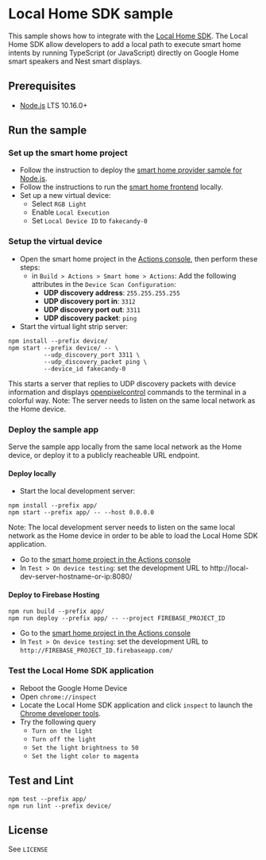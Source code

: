 # Local Home SDK sample

This sample shows how to integrate with the [Local Home SDK](https://developers.google.com/actions/smarthome/concepts/local). The Local Home SDK allow developers to add a local path to execute smart home intents by running TypeScript (or JavaScript) directly on Google Home smart speakers and Nest smart displays.

## Prerequisites

- [Node.js](https://nodejs.org/) LTS 10.16.0+

## Run the sample

### Set up the smart home project

- Follow the instruction to deploy the [smart home provider sample for Node.js](https://github.com/actions-on-google/smart-home-nodejs).
- Follow the instructions to run the [smart home frontend](https://github.com/actions-on-google/smart-home-nodejs#setup-sample-service) locally.
- Set up a new virtual device:
  - Select `RGB Light`
  - Enable `Local Execution`
  - Set `Local Device ID` to `fakecandy-0`

### Setup the virtual device

- Open the smart home project in the [Actions console](https://console.actions.google.com/), then perform these steps:
   - in `Build > Actions > Smart home > Actions`: Add the following attributes in the `Device Scan Configuration`:
     - **UDP discovery address**: `255.255.255.255`
     - **UDP discovery port in**: `3312`
     - **UDP discovery port out**: `3311`
     - **UDP discovery packet**: `ping`
- Start the virtual light strip server:
```
npm install --prefix device/
npm start --prefix device/ -- \
          --udp_discovery_port 3311 \
          --udp_discovery_packet ping \
          --device_id fakecandy-0
```
This starts a server that replies to UDP discovery packets with device information and displays [openpixelcontrol](http://openpixelcontrol.org/) commands to the terminal in a colorful way.
Note: The server needs to listen on the same local network as the Home device.

### Deploy the sample app

Serve the sample app locally from the same local network as the Home device,
or deploy it to a publicly reacheable URL endpoint.

#### Deploy locally

- Start the local development server:
```
npm install --prefix app/
npm start --prefix app/ -- --host 0.0.0.0
```
Note: The local development server needs to listen on the same local network as the Home device in order to be able to load the Local Home SDK application.
- Go to the [smart home project in the Actions console](https://console.actions.google.com/)
- In `Test > On device testing`: set the development URL to http://local-dev-server-hostname-or-ip:8080/

#### Deploy to Firebase Hosting
```
npm run build --prefix app/
npm run deploy --prefix app/ -- --project FIREBASE_PROJECT_ID
```
- Go to the [smart home project in the Actions console](https://console.actions.google.com/)
- In `Test > On device testing`: set the development URL to `http://FIREBASE_PROJECT_ID.firebaseapp.com/`

### Test the Local Home SDK application

- Reboot the Google Home Device
- Open `chrome://inspect`
- Locate the Local Home SDK application and click `inspect` to launch the [Chrome developer tools](https://developers.google.com/web/tools/chrome-devtools/).
- Try the following query
  - `Turn on the light`
  - `Turn off the light`
  - `Set the light brightness to 50`
  - `Set the light color to magenta`

## Test and Lint
```
npm test --prefix app/
npm run lint --prefix device/
```

## License
See `LICENSE`
